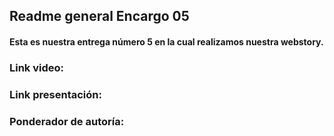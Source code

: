 ## Readme general Encargo 05

#### Esta es nuestra entrega número 5 en la cual realizamos nuestra webstory.

### Link video:

### Link presentación: 

### Ponderador de autoría:

